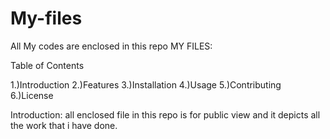 # My-files
All My codes are enclosed in this repo 
MY FILES:

Table of Contents

1.)Introduction
2.)Features
3.)Installation
4.)Usage
5.)Contributing
6.)License

Introduction:
all enclosed file in this repo is for public view and it depicts all the work that i have done.
